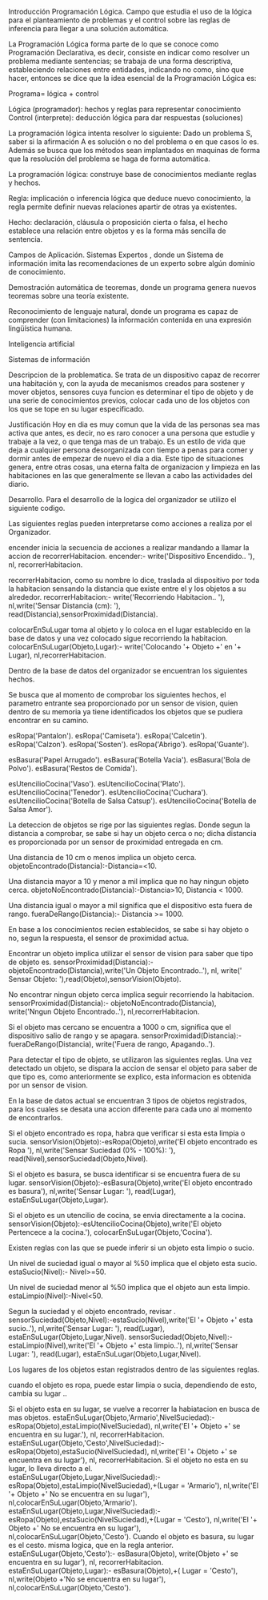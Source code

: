 Introducción
Programación Lógica.
Campo que estudia el uso de la lógica para el planteamiento de problemas y el control sobre las reglas de inferencia 
para llegar a una solución automática.

La Programación Lógica forma parte de lo que se conoce como Programación Declarativa, es decir, consiste en indicar 
como resolver un problema mediante sentencias; se trabaja de una forma descriptiva, estableciendo relaciones entre entidades, 
indicando no como, sino que hacer, entonces se dice que la idea esencial de la Programación Lógica es:

Programa= lógica + control

Lógica (programador): hechos y reglas para representar conocimiento
Control (interprete): deducción lógica para dar respuestas (soluciones)

La programación lógica intenta resolver lo siguiente:
Dado un problema S, saber si la afirmación A es solución o no del problema o en que casos lo es. 
Además se busca que los métodos sean implantados en maquinas de forma que la resolución del problema se haga de forma automática.

La programación lógica: construye base de conocimientos mediante reglas y hechos.

Regla: implicación o inferencia lógica que deduce nuevo conocimiento, la regla permite definir nuevas relaciones apartir de otras ya existentes.

Hecho: declaración, cláusula o proposición cierta o falsa, el hecho establece una relación entre objetos y es la forma más sencilla de sentencia.

Campos de Aplicación.
Sistemas Expertos , donde un Sistema de información imita las recomendaciones de un experto sobre algún dominio de conocimiento.

Demostración automática de teoremas, donde un programa genera nuevos teoremas sobre una teoría existente.

Reconocimiento de lenguaje natural, donde un programa es capaz de comprender (con limitaciones) la información contenida 
en una expresión lingüística humana.

Inteligencia artificial


Sistemas de información

Descripcion de la problematica.
Se trata de un dispositivo capaz de recorrer una habitación y, con la ayuda de mecanismos creados para sostener y mover objetos, sensores cuya funcion es determinar el tipo de objeto y de una serie de conocimientos previos, colocar cada uno de los objetos con los que se tope en su lugar especificado.


Justificación
Hoy en dia es muy comun que la vida de las personas sea mas activa que antes, es decir, no es raro conocer a una persona que estudie y trabaje a la vez, o que tenga mas de un trabajo. Es un estilo de vida que deja a cualquier persona desorganizada con tiempo a penas para comer y dormir antes de empezar de nuevo el dia a dia. Este tipo de situaciones genera, entre otras cosas, una eterna falta de organizacion y limpieza en las habitaciones en las que generalmente se llevan a cabo las actividades del diario. 

Desarrollo.
Para el desarrollo de la logica del organizador se utilizo el siguiente codigo.

Las siguientes reglas pueden interpretarse como acciones a realiza por el Organizador.

encender inicia la secuencia de acciones a realizar mandando a llamar la accion de recorrerHabitacion. 
encender:- write('Dispositivo Encendido.. '), nl, recorrerHabitacion.

recorrerHabitacion, como su nombre lo dice, traslada al dispositivo por toda la habitacion sensando la distancia que existe entre el y los objetos a su alrededor.
recorrerHabitacion:- write('Recorriendo Habitacion.. '),
		     nl,write('Sensar Distancia (cm): '),
		     read(Distancia),sensorProximidad(Distancia).

colocarEnSuLugar toma al objeto y lo coloca en el lugar establecido en la base de datos y una vez colocado sigue recorriendo la habitacion.
colocarEnSuLugar(Objeto,Lugar):- write('Colocando  '+ Objeto +' en  '+ Lugar),
	                         nl,recorrerHabitacion.

Dentro de la base de datos del organizador se encuentran los siguientes hechos.

Se busca que al momento de comprobar los siguientes hechos, el parametro entrante sea proporcionado por un sensor de vision, quien dentro de su memoria ya tiene identificados los objetos que se pudiera encontrar en su camino.

esRopa('Pantalon').
esRopa('Camiseta').
esRopa('Calcetin').
esRopa('Calzon').
esRopa('Sosten').
esRopa('Abrigo').
esRopa('Guante').

esBasura('Papel Arrugado').
esBasura('Botella Vacia').
esBasura('Bola de Polvo').
esBasura('Restos de Comida').

esUtencilioCocina('Vaso').
esUtencilioCocina('Plato').
esUtencilioCocina('Tenedor').
esUtencilioCocina('Cuchara').
esUtencilioCocina('Botella de Salsa Catsup').
esUtencilioCocina('Botella de Salsa Amor').

La deteccion de objetos se rige por las siguientes reglas.
Donde segun la distancia a comprobar, se sabe si hay un objeto cerca o no; dicha distancia es proporcionada por un sensor de proximidad entregada en cm.

Una distancia de 10 cm o menos implica un objeto cerca. 
objetoEncontrado(Distancia):-Distancia=<10.

Una distancia mayor a 10 y menor a mil implica que no hay ningun objeto cerca.
objetoNoEncontrado(Distancia):-Distancia>10, Distancia < 1000.

Una distancia igual o mayor a mil significa que el dispositivo esta fuera de rango.
fueraDeRango(Distancia):- Distancia >= 1000.

En base a los conocimientos recien establecidos, se sabe si hay objeto o no, segun la respuesta, el sensor de proximidad actua.

Encontrar un objeto implica utilizar el sensor de vision para saber que tipo de objeto es.
sensorProximidad(Distancia):- objetoEncontrado(Distancia),write('Un Objeto Encontrado..'),
			      nl, write(' Sensar Objeto: '),read(Objeto),sensorVision(Objeto).
			      
No encontrar ningun objeto cerca implica seguir recorriendo la habitacion.
sensorProximidad(Distancia):- objetoNoEncontrado(Distancia), write('Nngun Objeto Encontrado..'), 
			      nl,recorrerHabitacion.

Si el objeto mas cercano se encuentra a 1000 o cm, significa que el dispositivo salio de rango y se apagara.
sensorProximidad(Distancia):- fueraDeRango(Distancia), write('Fuera de rango, Apagando..').

Para detectar el tipo de objeto, se utilizaron las siguientes reglas.
Una vez detectado un objeto, se dispara la accion de sensar el objeto para saber de que tipo es, como anteriormente se explico, esta informacion es obtenida por un sensor de vision.

En la base de datos actual se encuentran 3 tipos de objetos registrados, para los cuales se desata una accion diferente para cada uno al momento de encontrarlos.

Si el objeto encontrado es ropa, habra que verificar si esta esta limpia o sucia.
sensorVision(Objeto):-esRopa(Objeto),write('El objeto encontrado es Ropa '),
		      nl,write('Sensar Suciedad (0% - 100%): '), read(Nivel),sensorSuciedad(Objeto,Nivel).
		      
Si el objeto es basura, se busca identificar si se encuentra fuera de su lugar.	
sensorVision(Objeto):-esBasura(Objeto),write('El objeto encontrado es basura'),
		      nl,write('Sensar Lugar: '), read(Lugar), estaEnSuLugar(Objeto,Lugar).
		      
Si el objeto es un utencilio de cocina, se envia directamente a la cocina.
sensorVision(Objeto):-esUtencilioCocina(Objeto),write('El objeto Pertencece a la cocina.'),
		      colocarEnSuLugar(Objeto,'Cocina').

Existen reglas con las que se puede inferir si un objeto esta limpio o sucio.

Un nivel de suciedad igual o mayor al %50 implica que el objeto esta sucio.
estaSucio(Nivel):- Nivel>=50.

Un nivel de suciedad menor al %50 implica que el objeto aun esta limpio.
estaLimpio(Nivel):-Nivel<50.

Segun la suciedad y el objeto encontrado, revisar .
sensorSuciedad(Objeto,Nivel):-estaSucio(Nivel),write('El '+ Objeto +' esta sucio..'),
			      nl,write('Sensar Lugar: '), read(Lugar), estaEnSuLugar(Objeto,Lugar,Nivel).
sensorSuciedad(Objeto,Nivel):-estaLimpio(Nivel),write('El '+ Objeto +' esta limpio..'),
	                      nl,write('Sensar Lugar: '), read(Lugar), estaEnSuLugar(Objeto,Lugar,Nivel).
			      
Los lugares de los objetos estan registrados dentro de las siguientes reglas.

cuando el objeto es ropa, puede estar limpia o sucia, dependiendo de esto, cambia su lugar ..

Si el objeto esta en su lugar, se vuelve a recorrer la habiatacion en busca de mas objetos.
estaEnSuLugar(Objeto,'Armario',NivelSuciedad):- esRopa(Objeto),estaLimpio(NivelSuciedad),
	                                        nl,write('El '+ Objeto +' se encuentra en su lugar.'),
						nl, recorrerHabitacion.
estaEnSuLugar(Objeto,'Cesto',NivelSuciedad):- esRopa(Objeto),estaSucio(NivelSuciedad),
					      nl,write('El '+ Objeto +' se encuentra en su lugar'),
					      nl, recorrerHabitacion.
Si el objeto no esta en su lugar, lo lleva directo a el.						
estaEnSuLugar(Objeto,Lugar,NivelSuciedad):- esRopa(Objeto),estaLimpio(NivelSuciedad),\+(Lugar = 'Armario'),
					    nl,write('El '+ Objeto +' No se encuentra en su lugar'),
					    nl,colocarEnSuLugar(Objeto,'Armario').
estaEnSuLugar(Objeto,Lugar,NivelSuciedad):- esRopa(Objeto),estaSucio(NivelSuciedad),\+(Lugar = 'Cesto'),
					    nl,write('El '+ Objeto +' No se encuentra en su lugar'),
					    nl,colocarEnSuLugar(Objeto,'Cesto').
Cuando el objeto es basura, su lugar es el cesto.
misma logica, que en la regla anterior.
estaEnSuLugar(Objeto,'Cesto'):- esBasura(Objeto),
				write(Objeto +' se encuentra en su lugar'),
				nl, recorrerHabitacion.
estaEnSuLugar(Objeto,Lugar):- esBasura(Objeto),\+( Lugar = 'Cesto'),
                              nl,write(Objeto +'No se encuentra en su lugar'),
                              nl,colocarEnSuLugar(Objeto,'Cesto').
			      
